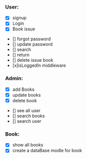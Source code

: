 ### User:

- [x] signup
- [x] Login
- [x] Book issue
- [] forgot password
- [] update password
- [] search
- [] return
- [] delete issue book
- [x]isLoggedIn middleware

### Admin:

- [x] add Books
- [x] update books
- [x] delete book
- [] see all user
- [] search books
- [] search user

### Book:

- [x] show all books
- [x] create a dataBase modle for book
